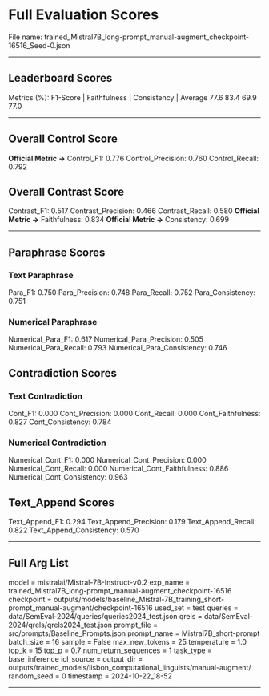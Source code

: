 # Full Evaluation Scores

File name: trained_Mistral7B_long-prompt_manual-augment_checkpoint-16516_Seed-0.json


---

## Leaderboard Scores

Metrics (%): F1-Score | Faithfulness | Consistency | Average
                77.6        83.4          69.9        77.0

---

## Overall Control Score

**Official Metric ->** Control_F1: 0.776
Control_Precision: 0.760
Control_Recall: 0.792

## Overall Contrast Score

Contrast_F1: 0.517
Contrast_Precision: 0.466
Contrast_Recall: 0.580
**Official Metric ->** Faithfulness: 0.834
**Official Metric ->** Consistency: 0.699

---


## Paraphrase Scores


### Text Paraphrase

Para_F1: 0.750
Para_Precision: 0.748
Para_Recall: 0.752
Para_Consistency: 0.751


### Numerical Paraphrase

Numerical_Para_F1: 0.617
Numerical_Para_Precision: 0.505
Numerical_Para_Recall: 0.793
Numerical_Para_Consistency: 0.746


## Contradiction Scores


### Text Contradiction

Cont_F1: 0.000
Cont_Precision: 0.000
Cont_Recall: 0.000
Cont_Faithfulness: 0.827
Cont_Consistency: 0.784


### Numerical Contradiction

Numerical_Cont_F1: 0.000
Numerical_Cont_Precision: 0.000
Numerical_Cont_Recall: 0.000
Numerical_Cont_Faithfulness: 0.886
Numerical_Cont_Consistency: 0.963


## Text_Append Scores

Text_Append_F1: 0.294
Text_Append_Precision: 0.179
Text_Append_Recall: 0.822
Text_Append_Consistency: 0.570

---

## Full Arg List

model = mistralai/Mistral-7B-Instruct-v0.2
exp_name = trained_Mistral7B_long-prompt_manual-augment_checkpoint-16516
checkpoint = outputs/models/baseline_Mistral-7B_training_short-prompt_manual-augment/checkpoint-16516
used_set = test
queries = data/SemEval-2024/queries/queries2024_test.json
qrels = data/SemEval-2024/qrels/qrels2024_test.json
prompt_file = src/prompts/Baseline_Prompts.json
prompt_name = Mistral7B_short-prompt
batch_size = 16
sample = False
max_new_tokens = 25
temperature = 1.0
top_k = 15
top_p = 0.7
num_return_sequences = 1
task_type = base_inference
icl_source = 
output_dir = outputs/trained_models/lisbon_computational_linguists/manual-augment/
random_seed = 0
timestamp = 2024-10-22_18-52

---

